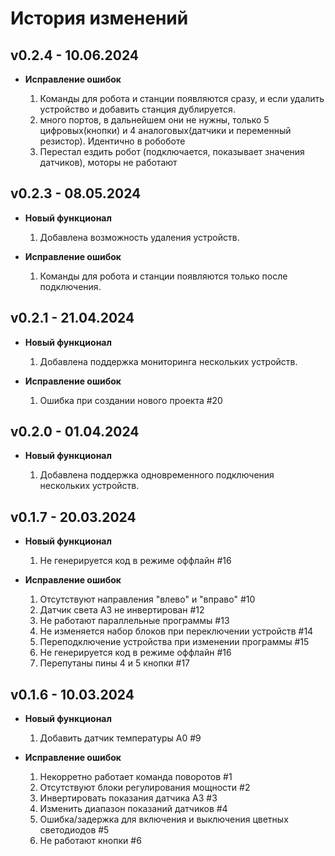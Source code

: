 # История изменений

## v0.2.4 - 10.06.2024

- **Исправление ошибок**

    1. Команды для робота и станции появляются сразу, и если удалить устройство и добавить станция дублируется.
    2. много портов, в дальнейшем они не нужны, только 5 цифровых(кнопки) и 4 аналоговых(датчики и переменный резистор).
       Идентично в робоботе
    3. Перестал ездить робот (подключается, показывает значения датчиков), моторы не работают

## v0.2.3 - 08.05.2024

- **Новый функционал**

    1. Добавлена возможность удаления устройств.

- **Исправление ошибок**

    1. Команды для робота и станции появляются только после подключения.

## v0.2.1 - 21.04.2024

- **Новый функционал**

    1. Добавлена поддержка мониторинга нескольких устройств.

- **Исправление ошибок**
    1. Ошибка при создании нового проекта #20

## v0.2.0 - 01.04.2024

- **Новый функционал**

    1. Добавлена поддержка одновременного подключения нескольких устройств.

## v0.1.7 - 20.03.2024

- **Новый функционал**

    1. Не генерируется код в режиме оффлайн #16

- **Исправление ошибок**

    1. Отсутствуют направления "влево" и "вправо" #10
    2. Датчик света А3 не инвертирован #12
    3. Не работают параллельные программы #13
    4. Не изменяется набор блоков при переключении устройств #14
    5. Переподключение устройства при изменении программы #15
    6. Не генерируется код в режиме оффлайн #16
    7. Перепутаны пины 4 и 5 кнопки #17

## v0.1.6 - 10.03.2024

- **Новый функционал**

    1. Добавить датчик температуры A0 #9

- **Исправление ошибок**

    1. Некорретно работает команда поворотов #1
    2. Отсутствуют блоки регулирования мощности #2
    3. Инвертировать показания датчика A3 #3
    4. Изменить диапазон показаний датчиков #4
    5. Ошибка/задержка для включения и выключения цветных светодиодов #5
    6. Не работают кнопки #6
